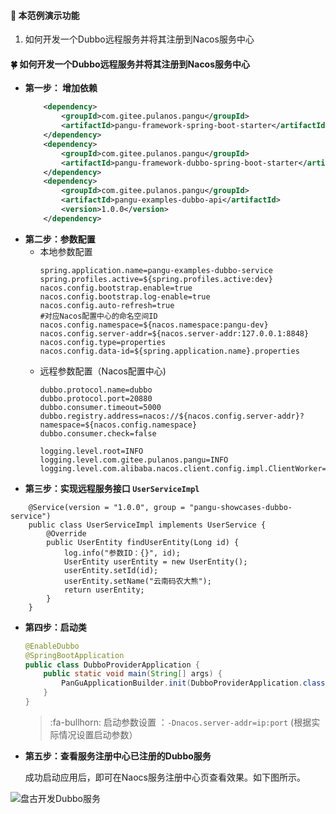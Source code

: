 #### :mushroom: 本范例演示功能

1. 如何开发一个Dubbo远程服务并将其注册到Nacos服务中心

#### :four_leaf_clover: 如何开发一个Dubbo远程服务并将其注册到Nacos服务中心
- **第一步： 增加依赖**
    ```xml
        <dependency>
            <groupId>com.gitee.pulanos.pangu</groupId>
            <artifactId>pangu-framework-spring-boot-starter</artifactId>
        </dependency>
        <dependency>
            <groupId>com.gitee.pulanos.pangu</groupId>
            <artifactId>pangu-framework-dubbo-spring-boot-starter</artifactId>
        </dependency>
        <dependency>
            <groupId>com.gitee.pulanos.pangu</groupId>
            <artifactId>pangu-examples-dubbo-api</artifactId>
            <version>1.0.0</version>
        </dependency>
    ```
- **第二步：参数配置** 
  - 本地参数配置
    ```properties
    spring.application.name=pangu-examples-dubbo-service
    spring.profiles.active=${spring.profiles.active:dev}
    nacos.config.bootstrap.enable=true
    nacos.config.bootstrap.log-enable=true
    nacos.config.auto-refresh=true
    #对应Nacos配置中心的命名空间ID
    nacos.config.namespace=${nacos.namespace:pangu-dev}
    nacos.config.server-addr=${nacos.server-addr:127.0.0.1:8848}
    nacos.config.type=properties
    nacos.config.data-id=${spring.application.name}.properties
    ```
  - 远程参数配置（Nacos配置中心)
    ```
    dubbo.protocol.name=dubbo
    dubbo.protocol.port=20880
    dubbo.consumer.timeout=5000
    dubbo.registry.address=nacos://${nacos.config.server-addr}?namespace=${nacos.config.namespace}
    dubbo.consumer.check=false
    
    logging.level.root=INFO
    logging.level.com.gitee.pulanos.pangu=INFO
    logging.level.com.alibaba.nacos.client.config.impl.ClientWorker=WARN
    ```
 - **第三步：实现远程服务接口 `UserServiceImpl`** 

```
    @Service(version = "1.0.0", group = "pangu-showcases-dubbo-service")
    public class UserServiceImpl implements UserService {
        @Override
        public UserEntity findUserEntity(Long id) {
            log.info("参数ID：{}", id);
            UserEntity userEntity = new UserEntity();
            userEntity.setId(id);
            userEntity.setName("云南码农大熊");
            return userEntity;
        }
    }
```

 - **第四步：启动类**

    ```java
    @EnableDubbo
    @SpringBootApplication
    public class DubboProviderApplication {
    	public static void main(String[] args) {
    		PanGuApplicationBuilder.init(DubboProviderApplication.class).run(args);
    	}
    }
    ```
    > :fa-bullhorn: 启动参数设置 ：`-Dnacos.server-addr=ip:port`
      (根据实际情况设置启动参数）

 - **第五步：查看服务注册中心已注册的Dubbo服务**

    成功启动应用后，即可在Naocs服务注册中心页查看效果。如下图所示。

![盘古开发Dubbo服务](https://images.gitee.com/uploads/images/2021/1101/095150_5b057bdd_431745.png "盘古开发Dubbo服务.png")
